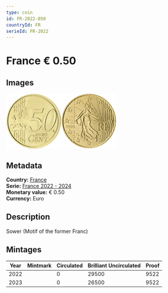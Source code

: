 ```yaml
---
type: coin
id: FR-2022-050
countryId: FR
serieId: FR-2022
---
```


# France € 0.50

## Images

<img src="../../../Images/common-2007-050.webp" height="150" alt="Front image"><img src="Images/france-2022-050.webp" height="150" alt="Back image">

## Metadata

**Country:** [France](../index.md)\
**Serie:** [France 2022 - 2024](index.md)\
**Monetary value:** € 0.50\
**Currency:** Euro

## Description

Sower (Motif of the former Franc)

## Mintages

| Year | Mintmark | Circulated | Brilliant Uncirculated | Proof |
| ---- | -------- | ---------- | ---------------------- | ----- |
| 2022 |          | 0          | 29500                  | 9522  |
| 2023 |          | 0          | 26500                  | 9522  |
